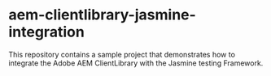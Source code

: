 aem-clientlibrary-jasmine-integration
====================================

This repository contains a sample project that demonstrates how to integrate the Adobe AEM ClientLibrary with the Jasmine testing Framework.
